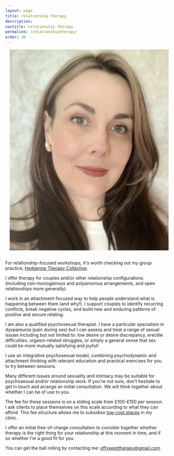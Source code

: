 ```yaml
---
layout: page
title: relationship therapy
description: 
navtitle: relationship therapy
permalink: /relationshiptherapy/
order: 30
---
```

<img class="col one right" src="/img/IMG_0762.jpg" alt="West Therapy" style="margin: 0 0 1em 1em" />

For relationship-focused workshops, it's worth checking out my group practice, [Hedgerow Therapy Collective](https://www.hedgerowtherapy.com/relationshipworkshops).

I offer therapy for couples and/or other relationship configurations (including non-monogamous and polyamorous arrangements, and open relationships more generally).

I work in an attachment-focused way to help people understand what is happening between them (and why!). I support couples to identify recurring conflicts, break negative cycles, and build new and enduring patterns of positive and secure relating.

I am also a qualified psychosexual therapist. I have a particular specialism in dyspareunia (pain during sex) but I can assess and treat a range of sexual issues including but not limited to: low desire or desire discrepancy, erectile difficulties, orgasm-related struggles, or simply a general sense that sex could be more mutually satisfying and joyful!

I use an integrative psychosexual model, combining psychodynamic and attachment thinking with relevant education and practical exercises for you to try between sessions.

Many different issues around sexuality and intimacy may be suitable for psychosexual and/or relationship work. If you're not sure, don't hesitate to get in touch and arrange an initial consultation. We will think together about whether I can be of use to you. 

The fee for these sessions is on a sliding scale from £100-£150 per session. I ask clients to place themselves on this scale according to what they can afford. This fee structure allows me to subsidise [low-cost places](https://www.effywest.com/low-cost-clinic/) in my clinic. 

I offer an initial free-of-charge consultation to consider together whether therapy is the right thing for your relationship at this moment in time, and if so whether I'm a good fit for you.

You can get the ball rolling by contacting me: [effywesttherapy@gmail.com](mailto:effywesttherapy@gmail.com).
